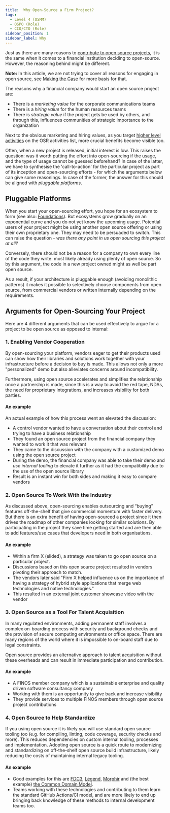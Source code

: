 ```yaml
---
title:  Why Open-Source a Firm Project?
tags: 
  - Level 4 (OSMM)
  - OSPO (Role)
  - CIO/CTO (Role)
sidebar_position: 1
sidebar_label: Why
---
```


Just as there are many reasons to [contribute to open source projects](../Level-3/Contributing-To-Projects), it is the same when it comes to a financial institution deciding to open-source.  However, the reasoning behind might be different. 

**Note:** In this article, we are not trying to cover all reasons for engaging in open source, see [Making the Case](../Level-3/Making-The-Case) for more basis for that. 

The reasons why a financial company would start an open source project are:

 * There is a _marketing value_ for the corporate communications teams
 * There is a _hiring value_ for the human resources teams
 * There is _strategic value_ if the project gets be used by others, and through this, influences communities of strategic importance to the organization

Next to the obvious marketing and hiring values, as you target [higher level activities](../Introduction) on the OSR activities list, more crucial benefits become visible too.

Often, when a new project is released, initial interest is low. This raises the question: was it worth putting the effort into open-sourcing if the usage, and the type of usage cannot be guessed beforehand? In case of the latter, we have to synthesise the 'call-to-action' for the particular project as part of its inception and open-sourcing efforts - for which the arguments below can give some reasonings. In case of the former, the answer for this should be aligned with _pluggable platforms_.

## Pluggable Platforms

When you start your open-sourcing effort, you hope for an ecosystem to form (see also: [Foundations](../Level-3/Foundations)). But ecosystems grow gradually on an exponential curve and you do not yet know the upcoming usage.  Potential users of your project might be using another open source offering or using their own proprietary one.   They may need to be persuaded to switch.  This can raise the question - _was there any point in us open sourcing this project at all?_

Conversely, there should not be a reason for a company to own every line of the code they write:  most likely already using plenty of open source.  So by this argument, the code in a new project owned might as well be part open source.

As a result, if your architecture is pluggable enough (avoiding monolithic patterns) it makes it possible to selectively choose components from open source, from commercial vendors or written internally depending on the requirements.

## Arguments for Open-Sourcing Your Project

Here are 4 different arguments that can be used effectively to argue for a project to be open source as opposed to internal:

### 1. Enabling Vendor Cooperation

By open-sourcing your platform, vendors eager to get their products used can show how their libraries and solutions work together with your infrastructure before a decision to buy is made.  This allows not only a more "personalized" demo but also alleviates concerns around incompatibility.

Furthermore, using open source accelerates and simplifies the relationship once a partnership is made, since this is a way to avoid the red tape, NDAs, the need for proprietary integrations, and increases visibility for both parties.

#### An example

An actual example of how this process went an elevated the discussion:

 * A control vendor wanted to have a conversation about their control and trying to have a business relationship
 * They found an open source project from the financial company they wanted to work it that was relevant
 * They came to the discussion with the company with a customized demo using the open source project
 * During the demo, the financial company was able to take their demo and _use internal tooling_ to elevate it further as it had the compatibility due to the use of the open source library
 * Result is an instant win for both sides and making it easy to compare vendors

### 2. Open Source To Work With the Industry

As discussed above, open-sourcing enables outsourcing and “buying” features off-the-shelf that give commercial momentum with faster delivery.  But there is an extra benefit of having open-sourced a project since it then drives the roadmap of other companies looking for similar solutions.  By participating in the project they save time getting started and are then able to add features/use cases that developers need in both organisations.

#### An example

 * Within a firm X (elided), a strategy was taken to go open source on a particular project.
 * Discussions based on this open source project resulted in vendors pivoting their approach to match.
 * The vendors later said "Firm X helped influence us on the importance of having a strategy of hybrid style applications that merge web technologies and native technologies."
 * This resulted in an external joint customer showcase video with the vendor

### 3. Open Source as a Tool For Talent Acquisition

In many regulated environments, adding permanent staff involves a complex on-boarding process with security and background checks and the provision of secure computing environments or office space.   There are many regions of the world where it is impossible to on-board staff due to legal constraints.

Open source provides an alternative approach to talent acquisition without these overheads and can result in immediate participation and contribution.

#### An example

 * A FINOS member company which is a sustainable enterprise and quality driven software consultancy company
 * Working with them is an opportunity to give back and increase visibility
 * They provide services to multiple FINOS members through open source project contributions

### 4. Open Source to Help Standardize

If you using open source it is likely you will use standard open source tooling too (e.g. for compiling, linting, code coverage, security checks and more). This reduces dependencies on custom internal tooling, processes and implementation.  Adopting open source is a quick route to modernizing and standardizing on off-the-shelf open source build infrastructure, likely reducing the costs of maintaining internal legacy tooling.

#### An example

 * Good examples for this are [FDC3](https://fdc3.finos.org), [Legend](https://legend.finos.org), [Morphir](https://morphir.finos.org) and (the best example) [the Common Domain Model](https://github.com/finos/common-domain-model).
 * Teams working with these technologies and contributing to them learn the standard GitHub Actions/CI model, and are more likely to end up bringing back knowledge of these methods to internal development teams too.


